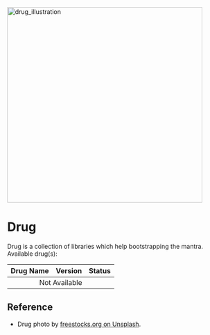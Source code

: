 <img src="https://images.unsplash.com/photo-1471864190281-a93a3070b6de?ixlib=rb-1.2.1&ixid=eyJhcHBfaWQiOjEyMDd9&auto=format&fit=crop&w=450&q=80" width="450" alt="drug_illustration" />

# Drug

Drug is a collection of libraries which help bootstrapping the mantra. Available drug(s):

<table>
  <thead>
    <tr>
      <th>Drug Name</th>
      <th>Version</th>
      <th>Status</th>
    </tr>
  </thead>
  <tbody>
    <tr>
      <td colspan="3" align="center">Not Available</td>
    </tr>
  </tbody>
</table>

## Reference

- Drug photo by [freestocks.org on Unsplash](https://unsplash.com/@freestocks?utm_source=unsplash&utm_medium=referral&utm_content=creditCopyText "freestocks.org").
